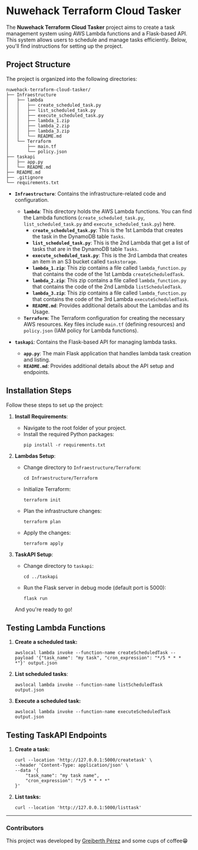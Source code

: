 # Nuwehack Terraform Cloud Tasker

The **Nuwehack Terraform Cloud Tasker** project aims to create a task management system using AWS Lambda functions and a Flask-based API. This system allows users to schedule and manage tasks efficiently. Below, you'll find instructions for setting up the project.

## Project Structure

The project is organized into the following directories:

```
nuwehack-terraform-cloud-tasker/
├── Infraestructure
│   ├── lambda
│   │   ├── create_scheduled_task.py
│   │   ├── list_scheduled_task.py
│   │   ├── execute_scheduled_task.py
│   │   ├── lambda_1.zip
│   │   ├── lambda_2.zip
│   │   ├── lambda_3.zip
│   │   └── README.md
│   └── Terraform
│       ├── main.tf
│       └── policy.json
├── taskapi
│   ├── app.py
│   └── README.md
├── README.md
├── .gitignore
└── requirements.txt
```

- **`Infraestructure`**: Contains the infrastructure-related code and configuration.
  - **`lambda`**: This directory holds the AWS Lambda functions. You can find the Lambda functions (`create_scheduled_task.py`, `list_scheduled_task.py` and `execute_scheduled_task.py`) here.
      - **`create_scheduled_task.py`**: This is the 1st Lambda that creates the task in the DynamoDB table `Tasks`.
      - **`list_scheduled_task.py`**: This is the 2nd Lambda that get a list of tasks that are in the DynamoDB table `Tasks`.
      - **`execute_scheduled_task.py`**: This is the 3rd Lambda that creates an item in an S3 bucket called `taskstorage`.
      - **`lambda_1.zip`**: This zip contains a file called `lambda_function.py` that contains the code of the 1st Lambda `createScheduledTask`.
      - **`lambda_2.zip`**: This zip contains a file called `lambda_function.py` that contains the code of the 2nd Lambda `listScheduledTask`.
      - **`lambda_3.zip`**: This zip contains a file called `lambda_function.py` that contains the code of the 3rd Lambda `executeScheduledTask`.
      - **`README.md`**: Provides additional details about the Lambdas and its Usage.
  - **`Terraform`**: The Terraform configuration for creating the necessary AWS resources. Key files include `main.tf` (defining resources) and `policy.json` (IAM policy for Lambda functions).

- **`taskapi`**: Contains the Flask-based API for managing lambda tasks.
  - **`app.py`**: The main Flask application that handles lambda task creation and listing.
  - **`README.md`**: Provides additional details about the API setup and endpoints.

## Installation Steps

Follow these steps to set up the project:

1. **Install Requirements**:
   - Navigate to the root folder of your project.
   - Install the required Python packages:
     ```
     pip install -r requirements.txt
     ```

2. **Lambdas Setup**:
   - Change directory to `Infraestructure/Terraform`:
     ```
     cd Infraestructure/Terraform
     ```
   - Initialize Terraform:
     ```
     terraform init
     ```
   - Plan the infrastructure changes:
     ```
     terraform plan
     ```
   - Apply the changes:
     ```
     terraform apply
     ```


3. **TaskAPI Setup**:
   - Change directory to `taskapi`:
     ```
     cd ../taskapi
     ```
   - Run the Flask server  in debug mode (default port is 5000):
     ```
     flask run
     ```

    And  you're ready to go!

## Testing Lambda Functions

1. **Create a scheduled task:**

    ```
    awslocal lambda invoke --function-name createScheduledTask --payload '{"task_name": "my task", "cron_expression": "*/5 * * * *"}' output.json
    ```
2. **List scheduled tasks**:

    ```
    awslocal lambda invoke --function-name listScheduledTask output.json
    ```

3. **Execute a scheduled task:**

    ```
    awslocal lambda invoke --function-name executeScheduledTask output.json
    ```

## Testing TaskAPI Endpoints

1. **Create a task:**

    ```
    curl --location 'http://127.0.0.1:5000/createtask' \
    --header 'Content-Type: application/json' \
    --data '{
        "task_name": "my task name",
        "cron_expression": "*/5 * * * *"
    }'
    ```

2. **List tasks:**

    ```
    curl --location 'http://127.0.0.1:5000/listtask'
    ```


---
### Contributors ###
This project was developed by [Greiberth Pérez](https://github.com/gperezz11) and some cups of coffee😁